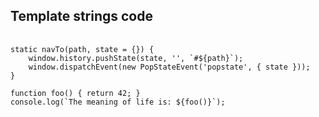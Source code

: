 ##  Template strings code

<pre>
	<code data-trim>
static navTo(path, state = {}) {
	window.history.pushState(state, '', `#${path}`);
	window.dispatchEvent(new PopStateEvent('popstate', { state }));
}

function foo() { return 42; }
console.log(`The meaning of life is: ${foo()}`);
	</code>
</pre>